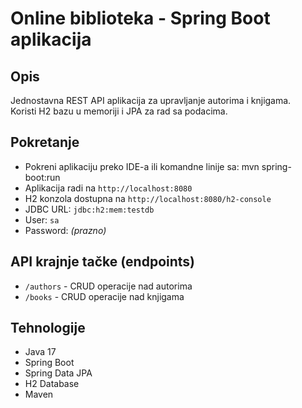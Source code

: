 # Online biblioteka - Spring Boot aplikacija

## Opis
Jednostavna REST API aplikacija za upravljanje autorima i knjigama.  
Koristi H2 bazu u memoriji i JPA za rad sa podacima.

## Pokretanje
- Pokreni aplikaciju preko IDE-a ili komandne linije sa:
mvn spring-boot:run
- Aplikacija radi na `http://localhost:8080`
- H2 konzola dostupna na `http://localhost:8080/h2-console`
- JDBC URL: `jdbc:h2:mem:testdb`
- User: `sa`
- Password: *(prazno)*

## API krajnje tačke (endpoints)
- `/authors` - CRUD operacije nad autorima
- `/books` - CRUD operacije nad knjigama


## Tehnologije
- Java 17
- Spring Boot
- Spring Data JPA
- H2 Database
- Maven